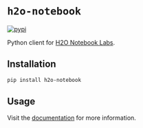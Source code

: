 # `h2o-notebook`

[![pypi](https://img.shields.io/pypi/v/h2o-notebook?style=flat-square)](https://pypi.org/project/h2o-notebook/)

Python client for [H2O Notebook Labs](https://docs.h2o.ai/notebook/).

## Installation

```sh
pip install h2o-notebook
```

## Usage

Visit the [documentation](https://docs.h2o.ai/notebook/py/initialization) for more information.